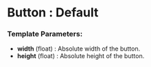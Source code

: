 # Button : Default

### **Template Parameters:**

* **width** \(float\) : Absolute width of the button.
* **height** \(float\) : Absolute height of the button.